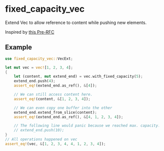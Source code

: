 # fixed_capacity_vec

Extend Vec to allow reference to content while pushing new elements.

Inspired by [this Pre-RFC](https://internals.rust-lang.org/t/pre-rfc-fixed-capacity-view-of-vec/8413)

## Example

```rust
use fixed_capacity_vec::VecExt;

let mut vec = vec![1, 2, 3, 4];
{
    let (content, mut extend_end) = vec.with_fixed_capacity(5);
    extend_end.push(4);
    assert_eq!(extend_end.as_ref(), &[4]);

    // We can still access content here.
    assert_eq!(content, &[1, 2, 3, 4]);

    // We can even copy one buffer into the other
    extend_end.extend_from_slice(content);
    assert_eq!(extend_end.as_ref(), &[4, 1, 2, 3, 4]);

    // The following line would panic because we reached max. capacity:
    // extend_end.push(10);
}
// All operations happened on vec
assert_eq!(vec, &[1, 2, 3, 4, 4, 1, 2, 3, 4]);
```
